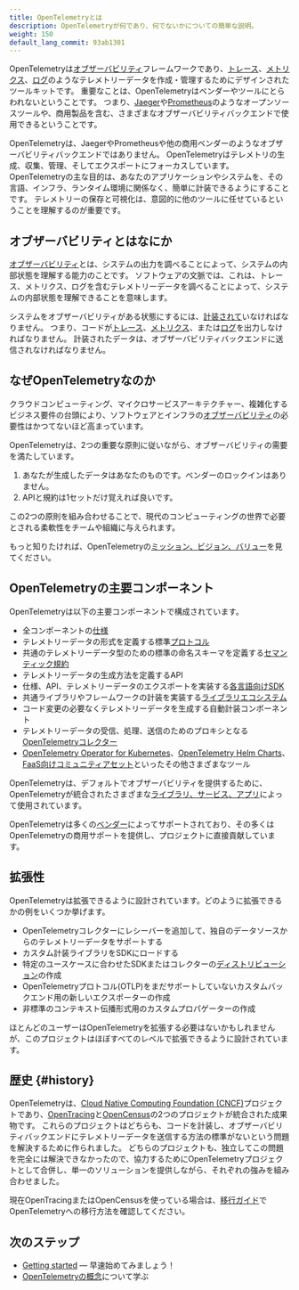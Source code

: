 ```yaml
---
title: OpenTelemetryとは
description: OpenTelemetryが何であり、何でないかについての簡単な説明。
weight: 150
default_lang_commit: 93ab1301
---
```


OpenTelemetryは[オブザーバビリティ](/docs/concepts/observability-primer/#what-is-observability)フレームワークであり、[トレース](/docs/concepts/signals/traces/)、[メトリクス](/docs/concepts/signals/metrics/)、[ログ](/docs/concepts/signals/logs/)のようなテレメトリーデータを作成・管理するためにデザインされたツールキットです。
重要なことは、OpenTelemetryはベンダーやツールにとらわれないということです。
つまり、[Jaeger](https://www.jaegertracing.io/)や[Prometheus](https://prometheus.io/)のようなオープンソースツールや、商用製品を含む、さまざまなオブザーバビリティバックエンドで使用できるということです。

OpenTelemetryは、JaegerやPrometheusや他の商用ベンダーのようなオブザーバビリティバックエンドではありません。
OpenTelemetryはテレメトリの生成、収集、管理、そしてエクスポートにフォーカスしています。
OpenTelemetryの主な目的は、あなたのアプリケーションやシステムを、その言語、インフラ、ランタイム環境に関係なく、簡単に計装できるようにすることです。
テレメトリーの保存と可視化は、意図的に他のツールに任せているということを理解するのが重要です。

## オブザーバビリティとはなにか

[オブザーバビリティ](/docs/concepts/observability-primer/#what-is-observability)とは、システムの出力を調べることによって、システムの内部状態を理解する能力のことです。
ソフトウェアの文脈では、これは、トレース、メトリクス、ログを含むテレメトリーデータを調べることによって、システムの内部状態を理解できることを意味します。

システムをオブザーバビリティがある状態にするには、[計装されて](/docs/concepts/instrumentation)いなければなりません。
つまり、コードが[トレース](/docs/concepts/signals/traces/)、[メトリクス](/docs/concepts/signals/metrics/)、または[ログ](/docs/concepts/signals/logs/)を出力しなければなりません。
計装されたデータは、オブザーバビリティバックエンドに送信されなければなりません。

## なぜOpenTelemetryなのか

クラウドコンピューティング、マイクロサービスアーキテクチャー、複雑化するビジネス要件の台頭により、ソフトウェアとインフラの[オブザーバビリティ](/docs/concepts/observability-primer/#what-is-observability)の必要性はかつてないほど高まっています。

OpenTelemetryは、2つの重要な原則に従いながら、オブザーバビリティの需要を満たしています。

1. あなたが生成したデータはあなたのものです。ベンダーのロックインはありません。
2. APIと規約は1セットだけ覚えれば良いです。

この2つの原則を組み合わせることで、現代のコンピューティングの世界で必要とされる柔軟性をチームや組織に与えられます。

もっと知りたければ、OpenTelemetryの[ミッション、ビジョン、バリュー](/community/mission/)を見てください。

## OpenTelemetryの主要コンポーネント

OpenTelemetryは以下の主要コンポーネントで構成されています。

- 全コンポーネントの[仕様](/docs/specs/otel)
- テレメトリーデータの形式を定義する標準[プロトコル](/docs/specs/otlp/)
- 共通のテレメトリーデータ型のための標準の命名スキーマを定義する[セマンティック規約](/docs/specs/semconv/)
- テレメトリーデータの生成方法を定義するAPI
- 仕様、API、テレメトリーデータのエクスポートを実装する[各言語向けSDK](/docs/languages)
- 共通ライブラリやフレームワークの計装を実装する[ライブラリエコシステム](/ecosystem/registry)
- コード変更の必要なくテレメトリーデータを生成する自動計装コンポーネント
- テレメトリーデータの受信、処理、送信のためのプロキシとなる[OpenTelemetryコレクター](/docs/collector)
- [OpenTelemetry Operator for Kubernetes](/docs/kubernetes/operator/)、[OpenTelemetry Helm Charts](/docs/kubernetes/helm/)、[FaaS向けコミュニティアセット](/docs/platforms/faas/)といったその他さまざまなツール

OpenTelemetryは、デフォルトでオブザーバビリティを提供するために、OpenTelemetryが統合されたさまざまな[ライブラリ、サービス、アプリ](/ecosystem/integrations/)によって使用されています。

OpenTelemetryは多くの[ベンダー](/ecosystem/vendors/)によってサポートされており、その多くはOpenTelemetryの商用サポートを提供し、プロジェクトに直接貢献しています。

## 拡張性

OpenTelemetryは拡張できるように設計されています。どのように拡張できるかの例をいくつか挙げます。

- OpenTelemetryコレクターにレシーバーを追加して、独自のデータソースからのテレメトリーデータをサポートする
- カスタム計装ライブラリをSDKにロードする
- 特定のユースケースに合わせたSDKまたはコレクターの[ディストリビューション](/docs/concepts/distributions/)の作成
- OpenTelemetryプロトコル(OTLP)をまだサポートしていないカスタムバックエンド用の新しいエクスポーターの作成
- 非標準のコンテキスト伝播形式用のカスタムプロパゲーターの作成

ほとんどのユーザーはOpenTelemetryを拡張する必要はないかもしれませんが、このプロジェクトはほぼすべてのレベルで拡張できるように設計されています。

## 歴史 {#history}

OpenTelemetryは、[Cloud Native Computing Foundation (CNCF)](https://www.cncf.io)プロジェクトであり、[OpenTracing](https://opentracing.io)と[OpenCensus](https://opencensus.io)の2つのプロジェクトが統合された成果物です。
これらのプロジェクトはどちらも、コードを計装し、オブザーバビリティバックエンドにテレメトリーデータを送信する方法の標準がないという問題を解決するために作られました。
どちらのプロジェクトも、独立してこの問題を完全には解決できなかったので、協力するためにOpenTelemetryプロジェクトとして合併し、単一のソリューションを提供しながら、それぞれの強みを組み合わせました。

現在OpenTracingまたはOpenCensusを使っている場合は、[移行ガイド](/docs/migration/)でOpenTelemetryへの移行方法を確認してください。

## 次のステップ

- [Getting started](/docs/getting-started/) &mdash; 早速始めてみましょう！
- [OpenTelemetryの概念](/docs/concepts/)について学ぶ
